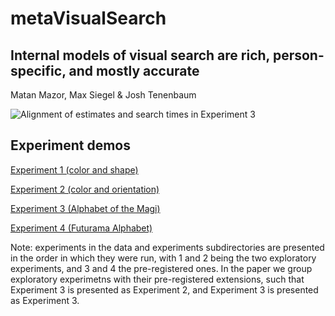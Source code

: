# metaVisualSearch
## Internal models of visual search are rich, person-specific, and mostly accurate

Matan Mazor, Max Siegel & Josh Tenenbaum

![Alignment of estimates and search times in Experiment 3](https://github.com/matanmazor/metaVisualSearch/blob/master/docs/figures/Exp3scatter.png)

## Experiment demos

[Experiment 1 (color and shape)](https://matanmazor.github.io/metaVisualSearch/experiments/demos/Experiment1/)

[Experiment 2 (color and orientation)](https://matanmazor.github.io/metaVisualSearch/experiments/demos/Experiment3/)

[Experiment 3 (Alphabet of the Magi)](https://matanmazor.github.io/metaVisualSearch/experiments/demos/Experiment2/)

[Experiment 4 (Futurama Alphabet)](https://matanmazor.github.io/metaVisualSearch/experiments/demos/Experiment4/)

Note: experiments in the data and experiments subdirectories are presented in the order in which they were run, with 1 and 2 being the two exploratory experiments, and 3 and 4 the pre-registered ones. In the paper we group exploratory experimetns with their pre-registered extensions, such that Experiment 3 is presented as Experiment 2, and Experiment 3 is presented as Experiment 3. 
